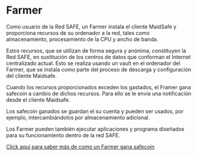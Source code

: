 # Farmer

Como usuario de la Red SAFE, un Farmer instala el cliente MaidSafe y proporciona recursos de su ordenador a la red, tales como almacenamiento, procesamiento de la CPU y ancho de banda.

Estos recursos, que se utilizan de forma segura y anónima, constituyen la Red SAFE, en sustitución de los centros de datos que conforman el Internet centralizado actual. Esto se realiza usando un vault en el ordenador del Farmer, que se instala como parte del proceso de descarga y configuración del cliente Maidsafe.

Cuando los recursos proporcionados exceden los gastados, el Framer gana safecoin a cambio de dichos recursos. Para ello se le envía una notificación desde el cliente Maidsafe.

Los safecoin ganados se guardan el su cuenta y pueden ser usados, por ejemplo, intercambiándolos por almacenamiento adicional.

Los Farmer pueden también ejecutar aplicaciones y programa diseñados para su funcionamiento dentro de la red SAFE.

[Click aquí para saber más de como un Farmer gana safecoin ](https://www.youtube.com/watch?v=qpyT6VpdBMQ)
